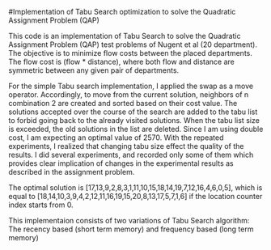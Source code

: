 #Implementation of Tabu Search optimization to solve the Quadratic Assignment Problem (QAP)
 
This code is an implementation of Tabu Search to solve the Quadratic Assignment Problem (QAP) test problems of Nugent et al (20 department). The objective is to minimize flow costs between the placed departments. The flow cost is (flow * distance), where both flow and distance are symmetric between any given pair of departments.

For the simple Tabu search implementation, I applied the swap as a move operator. Accordingly, to move from the current solution, neighbors of n combination 2 are created and sorted based on their cost value. The solutions accepted over the course of the search are added to the tabu list to forbid going back to the already visited solutions. When the tabu list size is exceeded, the old solutions in the list are deleted. Since I am using double cost, I am expecting an optimal value of 2570. With the repeated experiments, I realized that changing tabu size effect the quality of the results. I did several experiments, and recorded only some of them which provides clear implication of changes in the experimental results as described in the assignment problem.

The optimal solution is [17,13,9,2,8,3,1,11,10,15,18,14,19,7,12,16,4,6,0,5], which is equal to [18,14,10,3,9,4,2,12,11,16,19,15,20,8,13,17,5,7,1,6] if the location counter index starts from 0.

This implementaion consists of two variations of Tabu Search algorithm: The recency based (short term memory) and frequency based (long term memory)
